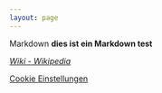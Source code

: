 ```yaml
---
layout: page
---
```


Markdown **dies ist ein Markdown test**

_[Wiki - Wikipedia](https://en.wikipedia.org/wiki/Alembic)_


<a href="" onclick="reconsider()">Cookie Einstellungen</a>
